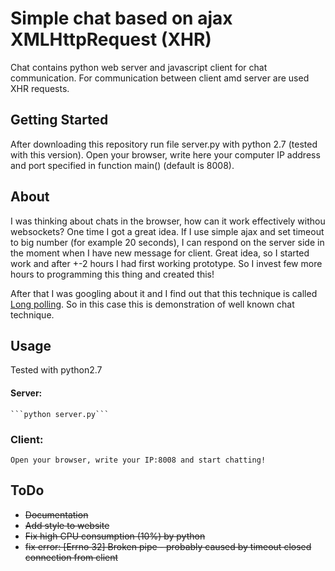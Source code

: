 Simple chat based on ajax XMLHttpRequest (XHR)
==========

Chat contains python web server and javascript client for chat communication. For communication between client amd server are used XHR requests.

## Getting Started

After downloading this repository run file server.py with python 2.7 (tested with this version). Open your browser, write here your computer IP address and port specified in function main() (default is 8008).

## About

I was thinking about chats in the browser, how can it work effectively withou websockets? One time I got a great idea. If I use simple ajax and set timeout to big number (for example 20 seconds), I can respond on the server side in the moment when I have new message for client. Great idea, so I started work and after +-2 hours I had first working prototype. So I invest few more hours to programming this thing and created this!

After that I was googling about it and I find out that this technique is called <a href="https://en.wikipedia.org/wiki/Push_technology#Long_polling">Long polling</a>. So in this case this is demonstration of well known chat technique.

## Usage

Tested with python2.7
#### Server:
	```python server.py```

### Client:
	Open your browser, write your IP:8008 and start chatting!

## ToDo

 * ~~Documentation~~
 * ~~Add style to website~~
 * ~~Fix high CPU consumption (10%) by python~~
 * ~~fix error: [Errno 32] Broken pipe - probably caused by timeout closed connection from client~~
